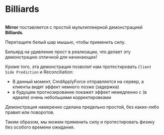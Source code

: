 # Billiards

<figure><img src="../../.gitbook/assets/2023-08-12 - Prediction demo.png" alt=""><figcaption></figcaption></figure>

**Mirror** поставляется с простой мультиплеерной демонстрацией **Billiards**.

Перетащите белый шар мышью, чтобы применить силу.

Бильярд на удивление прост в реализации, что делает эту демонстрацию отличной для начинающих!

Кроме того, эта демонстрация позволит нам протестировать `Client Side Prediction` и Reconciliation:

* В данный момент, CmdApplyForce отправляется на сервер, а клиенты видят эффект немного позже (задержка)
* в будущем прогнозирование покажет эффект немедленно с (в идеале) очень небольшими корректировками

Демонстрация намеренно сделана предельно простой, без каких-либо правил или поворотов.

Таким образом, мы можем применить силу и протестировать физику без особого времени ожидания.
